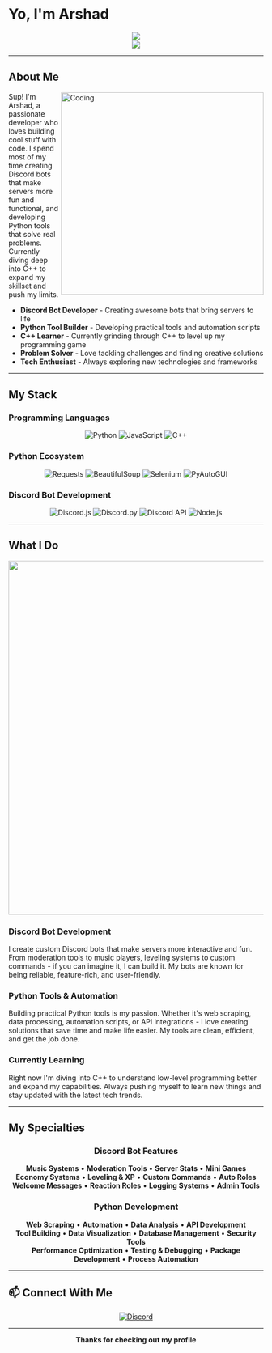 #  Yo, I'm Arshad

<div align="center">
  <img src="https://readme-typing-svg.herokuapp.com/?lines=Python+Developer+;JavaScript+Coder+;Discord+Bot+Creator+;Learning+C%2B%2B+;Always+Grinding+&font=Fira%20Code&center=true&width=440&height=45&color=f75c7e&vCenter=true&size=22">
</div>

<div align="center">
  <img src="https://komarev.com/ghpvc/?username=arshad&color=blueviolet&style=flat-square&label=Profile+Views">
</div>

---

##  About Me

<img align="right" alt="Coding" width="400" src="https://user-images.githubusercontent.com/74038190/229223263-cf2e4b07-2615-4f87-9c38-e37600f8381a.gif">

Sup! I'm Arshad, a passionate developer who loves building cool stuff with code. I spend most of my time creating Discord bots that make servers more fun and functional, and developing Python tools that solve real problems. Currently diving deep into C++ to expand my skillset and push my limits.

-  **Discord Bot Developer** - Creating awesome bots that bring servers to life
-  **Python Tool Builder** - Developing practical tools and automation scripts
-  **C++ Learner** - Currently grinding through C++ to level up my programming game
-  **Problem Solver** - Love tackling challenges and finding creative solutions
-  **Tech Enthusiast** - Always exploring new technologies and frameworks

---

##  My Stack

### Programming Languages
<div align="center">
  
![Python](https://img.shields.io/badge/Python-3776AB?style=for-the-badge&logo=python&logoColor=white)
![JavaScript](https://img.shields.io/badge/JavaScript-F7DF1E?style=for-the-badge&logo=javascript&logoColor=black)
![C++](https://img.shields.io/badge/C++-00599C?style=for-the-badge&logo=cplusplus&logoColor=white)

</div>

### Python Ecosystem
<div align="center">
  
![Requests](https://img.shields.io/badge/Requests-3776AB?style=for-the-badge&logo=python&logoColor=white)
![BeautifulSoup](https://img.shields.io/badge/BeautifulSoup-59666C?style=for-the-badge&logo=python&logoColor=white)
![Selenium](https://img.shields.io/badge/Selenium-43B02A?style=for-the-badge&logo=selenium&logoColor=white)
![PyAutoGUI](https://img.shields.io/badge/PyAutoGUI-FFD43B?style=for-the-badge&logo=python&logoColor=darkgreen)

</div>

### Discord Bot Development
<div align="center">
  
![Discord.js](https://img.shields.io/badge/Discord.js-5865F2?style=for-the-badge&logo=discord&logoColor=white)
![Discord.py](https://img.shields.io/badge/Discord.py-5865F2?style=for-the-badge&logo=discord&logoColor=white)
![Discord API](https://img.shields.io/badge/Discord%20API-5865F2?style=for-the-badge&logo=discord&logoColor=white)
![Node.js](https://img.shields.io/badge/Node.js-339933?style=for-the-badge&logo=node.js&logoColor=white)

</div>

---

##  What I Do

<div align="center">
  <img src="https://user-images.githubusercontent.com/74038190/212284100-561aa473-3905-4a80-b561-0d28506553ee.gif" width="700">
</div>

###  Discord Bot Development
I create custom Discord bots that make servers more interactive and fun. From moderation tools to music players, leveling systems to custom commands - if you can imagine it, I can build it. My bots are known for being reliable, feature-rich, and user-friendly.

###  Python Tools & Automation
Building practical Python tools is my passion. Whether it's web scraping, data processing, automation scripts, or API integrations - I love creating solutions that save time and make life easier. My tools are clean, efficient, and get the job done.

###  Currently Learning
Right now I'm diving into C++ to understand low-level programming better and expand my capabilities. Always pushing myself to learn new things and stay updated with the latest tech trends.

---

##  My Specialties

<div align="center">

### Discord Bot Features
 **Music Systems** •  **Moderation Tools** •  **Server Stats** •  **Mini Games**  
 **Economy Systems** •  **Leveling & XP** •  **Custom Commands** •  **Auto Roles**  
 **Welcome Messages** •  **Reaction Roles** •  **Logging Systems** •  **Admin Tools**

### Python Development
 **Web Scraping** •  **Automation** •  **Data Analysis** •  **API Development**  
 **Tool Building** •  **Data Visualization** •  **Database Management** •  **Security Tools**  
 **Performance Optimization** •  **Testing & Debugging** •  **Package Development** •  **Process Automation**

</div>

---

## 📫 Connect With Me

<div align="center">
  
[![Discord](https://img.shields.io/badge/Discord-5865F2?style=for-the-badge&logo=discord&logoColor=white)](https://discord.gg/jzZDfgv55S)


</div>

---

<div align="center">
  <b>Thanks for checking out my profile</b>
</div>

